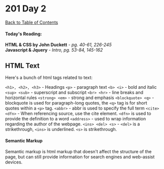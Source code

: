 # 201 Day 2
[Back to Table of Contents](../reading-notes.md)<br/>

#### Today's Reading:<br/>
**HTML & CSS by John Duckett** - *pg. 40-61, 226-245*<br/>
**Javascript & Jquery** - *Intro, pg. 53-84, 145-162*

## HTML Text

Here's a bunch of html tags related to text:

`<h1>, <h2>, <h3>` - Headings
`<p>` - paragraph text
`<b> <i>` - bold and italic
`<sup> <sub>` - superscript and subscript
`<br> <hr>` - line breaks and horizontal rules
`<strong> <em>` - strong and emphasis
`<blockquote> <q>` - blockquote is used for paragraph-long quotes, the `<q>` tag is for short quotes within a `<p>` tag.
`<abbr>` - abbr is used to specify the full term
`<cite> <dfn>` - When referencing source, use the cite element. `<dfn>` is used to provide the definition to a word
`<address>` - used to wrap information regarding the author of the webpage.
`<ins> <del> <s>` - `<del>` is a strikethrough, `<ins>` is underlined. `<s>` is strikethrough.

#### Semantic Markup
Semantic markup is html markup that doesn't affect the structure of the page, but can still provide information for search engines and web-assist devices.

